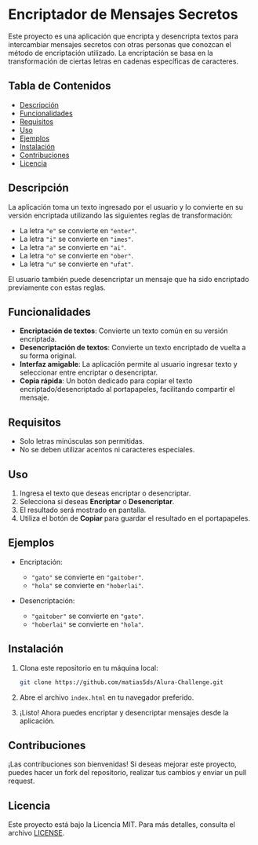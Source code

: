 # Encriptador de Mensajes Secretos

Este proyecto es una aplicación que encripta y desencripta textos para intercambiar mensajes secretos con otras personas que conozcan el método de encriptación utilizado. La encriptación se basa en la transformación de ciertas letras en cadenas específicas de caracteres.

## Tabla de Contenidos

- [Descripción](#descripción)
- [Funcionalidades](#funcionalidades)
- [Requisitos](#requisitos)
- [Uso](#uso)
- [Ejemplos](#ejemplos)
- [Instalación](#instalación)
- [Contribuciones](#contribuciones)
- [Licencia](#licencia)

## Descripción

La aplicación toma un texto ingresado por el usuario y lo convierte en su versión encriptada utilizando las siguientes reglas de transformación:

- La letra `"e"` se convierte en `"enter"`.
- La letra `"i"` se convierte en `"imes"`.
- La letra `"a"` se convierte en `"ai"`.
- La letra `"o"` se convierte en `"ober"`.
- La letra `"u"` se convierte en `"ufat"`.

El usuario también puede desencriptar un mensaje que ha sido encriptado previamente con estas reglas.

## Funcionalidades

- **Encriptación de textos**: Convierte un texto común en su versión encriptada.
- **Desencriptación de textos**: Convierte un texto encriptado de vuelta a su forma original.
- **Interfaz amigable**: La aplicación permite al usuario ingresar texto y seleccionar entre encriptar o desencriptar.
- **Copia rápida**: Un botón dedicado para copiar el texto encriptado/desencriptado al portapapeles, facilitando compartir el mensaje.

## Requisitos

- Solo letras minúsculas son permitidas.
- No se deben utilizar acentos ni caracteres especiales.

## Uso

1. Ingresa el texto que deseas encriptar o desencriptar.
2. Selecciona si deseas **Encriptar** o **Desencriptar**.
3. El resultado será mostrado en pantalla.
4. Utiliza el botón de **Copiar** para guardar el resultado en el portapapeles.

## Ejemplos

- Encriptación:
  - `"gato"` se convierte en `"gaitober"`.
  - `"hola"` se convierte en `"hoberlai"`.

- Desencriptación:
  - `"gaitober"` se convierte en `"gato"`.
  - `"hoberlai"` se convierte en `"hola"`.

## Instalación

1. Clona este repositorio en tu máquina local:

    ```bash
    git clone https://github.com/matias5ds/Alura-Challenge.git

2. Abre el archivo `index.html` en tu navegador preferido.

3. ¡Listo! Ahora puedes encriptar y desencriptar mensajes desde la aplicación.

## Contribuciones

¡Las contribuciones son bienvenidas! Si deseas mejorar este proyecto, puedes hacer un fork del repositorio, realizar tus cambios y enviar un pull request.

## Licencia

Este proyecto está bajo la Licencia MIT. Para más detalles, consulta el archivo [LICENSE](LICENSE).

